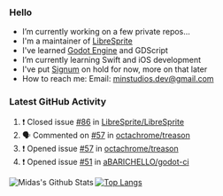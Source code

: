 ### Hello

- I’m currently working on a few private repos...
- I'm a maintainer of [LibreSprite](https://github.com/LibreSprite/LibreSprite)
- I've learned [Godot Engine](https://godotengine.org/) and GDScript
- I’m currently learning Swift and iOS development
- I've put [Signum](https://github.com/MintStudios/Signum) on hold for now, more on that later
- How to reach me: Email: minstudios.dev@gmail.com

### Latest GitHub Activity
<!--START_SECTION:activity-->

1. ❗️ Closed issue [#86](https://github.com/LibreSprite/LibreSprite/issues/86) in [LibreSprite/LibreSprite](https://github.com/LibreSprite/LibreSprite)
2. 🗣 Commented on [#57](https://github.com/octachrome/treason/issues/57) in [octachrome/treason](https://github.com/octachrome/treason)
3. ❗️ Opened issue [#57](https://github.com/octachrome/treason/issues/57) in [octachrome/treason](https://github.com/octachrome/treason)
4. ❗️ Opened issue [#51](https://github.com/aBARICHELLO/godot-ci/issues/51) in [aBARICHELLO/godot-ci](https://github.com/aBARICHELLO/godot-ci)
<!--END_SECTION:activity-->

<img align="left" alt="Midas's Github Stats" src="https://github-readme-stats.vercel.app/api?username=MintStudios&show_icons=true&hide_border=true&count_private=true&theme=radical" />

[![Top Langs](https://github-readme-stats.vercel.app/api/top-langs/?username=MintStudios&hide_border=true&count_private=true&theme=radical)](https://github.com/anuraghazra/github-readme-stats)
